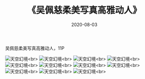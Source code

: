﻿---
layout: post
title: 《吴佩慈柔美写真高雅动人》
date: 2020-08-03
img: http://photo.orgx.cf/性感/2019/吴佩慈柔美写真高雅动人[11P]/000.jpg
tags: [美女,清纯,唯美]
---

吴佩慈柔美写真高雅动人，11P

![天空幻境](http://photo.orgx.cf/性感/2019/吴佩慈柔美写真高雅动人[11P]/001.jpg''天空幻境'')<br>
![天空幻境](http://photo.orgx.cf/性感/2019/吴佩慈柔美写真高雅动人[11P]/002.jpg''天空幻境'')<br>
![天空幻境](http://photo.orgx.cf/性感/2019/吴佩慈柔美写真高雅动人[11P]/003.jpg''天空幻境'')<br>
![天空幻境](http://photo.orgx.cf/性感/2019/吴佩慈柔美写真高雅动人[11P]/004.jpg''天空幻境'')<br>
![天空幻境](http://photo.orgx.cf/性感/2019/吴佩慈柔美写真高雅动人[11P]/005.jpg''天空幻境'')<br>
![天空幻境](http://photo.orgx.cf/性感/2019/吴佩慈柔美写真高雅动人[11P]/006.jpg''天空幻境'')<br>
![天空幻境](http://photo.orgx.cf/性感/2019/吴佩慈柔美写真高雅动人[11P]/007.jpg''天空幻境'')<br>
![天空幻境](http://photo.orgx.cf/性感/2019/吴佩慈柔美写真高雅动人[11P]/008.jpg''天空幻境'')<br>
![天空幻境](http://photo.orgx.cf/性感/2019/吴佩慈柔美写真高雅动人[11P]/009.jpg''天空幻境'')<br>
![天空幻境](http://photo.orgx.cf/性感/2019/吴佩慈柔美写真高雅动人[11P]/010.jpg''天空幻境'')<br>
![天空幻境](http://photo.orgx.cf/性感/2019/吴佩慈柔美写真高雅动人[11P]/011.jpg''天空幻境'')<br>
